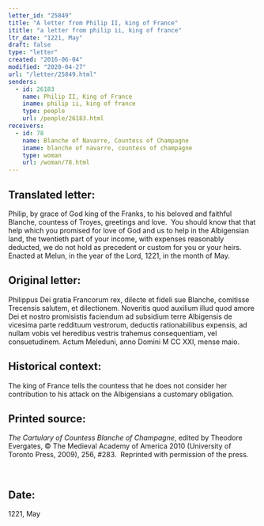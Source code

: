 ```yaml
---
letter_id: "25849"
title: "A letter from Philip II, king of France"
ititle: "a letter from philip ii, king of france"
ltr_date: "1221, May"
draft: false
type: "letter"
created: "2016-06-04"
modified: "2020-04-27"
url: "/letter/25849.html"
senders:
  - id: 26183
    name: Philip II, King of France
    iname: philip ii, king of france
    type: people
    url: /people/26183.html
receivers:
  - id: 78
    name: Blanche of Navarre, Countess of Champagne
    iname: blanche of navarre, countess of champagne
    type: woman
    url: /woman/78.html
---
```

<h2> Translated letter:</h2><p>Philip, by grace of God king of the Franks, to his beloved and faithful Blanche, countess of Troyes, greetings and love.&nbsp; You should know that that help which you promised for love of God and us to help in the Albigensian land, the twentieth part of your income, with expenses reasonably deducted, we do not hold as precedent or custom for you or your heirs.&nbsp; Enacted at Melun, in the year of the Lord, 1221, in the month of May.</p><h2 class="mt-4"> Original letter:</h2><p>Philippus Dei gratia Francorum rex, dilecte et fideli sue Blanche, comitisse Trecensis salutem, et dilectionem. Noveritis quod auxilium illud quod amore Dei et nostro promisistis faciendum ad subsidium terre Albigensis de vicesima parte reddituum vestrorum, deductis rationabilibus expensis, ad nullam vobis vel heredibus vestris trahemus consequentiam, vel consuetudinem. Actum Meleduni, anno Domini M CC XXI, mense maio.&nbsp;</p><h2 class="mt-4"> Historical context:</h2><p>The king of France tells the countess that he does not consider her contribution to his attack on the Albigensians a customary obligation.&nbsp;</p><h2 class="mt-4"> Printed source:</h2><p><i>The Cartulary of Countess Blanche of Champagne</i>, edited by Theodore Evergates, © The Medieval Academy of America 2010 (University of Toronto Press, 2009), 256, #283.&nbsp; Reprinted with permission of the press.</p><p>&nbsp;</p><h2 class="mt-4"> Date:</h2>1221, May